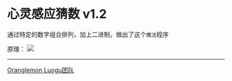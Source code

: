 # 心灵感应猜数 v1.2

通过特定的数字组合排列，加上二进制，做出了这个`魔法`程序

原理：
![](https://pic.imgdb.cn/item/66211bc80ea9cb1403793c1d.png)

---
[Oranglemon Luogu团队](https://www.luogu.com.cn/team/63121)

